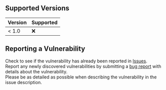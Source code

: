 ## Supported Versions

| Version | Supported          |
| ------- | ------------------ |
| < 1.0   | :x:                |

## Reporting a Vulnerability

Check to see if the vulnerability has already been reported in [Issues](https://github.com/jmakhack/myanimelist-cli/issues).  
Report any newly discovered vulnerabilities by submitting a [bug report](https://github.com/jmakhack/myanimelist-cli/issues/new?assignees=&labels=bug%2C+up+for+grabs&template=bug-report.md&title=%5BBUG%5D+) with details about the vulnerability.  
Please be as detailed as possible when describing the vulnerability in the issue description.
